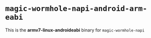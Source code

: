 # `magic-wormhole-napi-android-arm-eabi`

This is the **armv7-linux-androideabi** binary for `magic-wormhole-napi`
